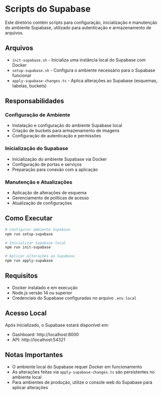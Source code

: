 # Scripts do Supabase

Este diretório contém scripts para configuração, inicialização e manutenção do ambiente Supabase, utilizado para autenticação e armazenamento de arquivos.

## Arquivos

- `init-supabase.sh` - Inicializa uma instância local do Supabase com Docker
- `setup-supabase.sh` - Configura o ambiente necessário para o Supabase funcionar
- `apply-supabase-changes.ts` - Aplica alterações ao Supabase (esquemas, tabelas, buckets)

## Responsabilidades

### Configuração de Ambiente
- Instalação e configuração do ambiente Supabase local
- Criação de buckets para armazenamento de imagens
- Configuração de autenticação e permissões

### Inicialização do Supabase
- Inicialização do ambiente Supabase via Docker
- Configuração de portas e serviços
- Preparação para conexão com a aplicação

### Manutenção e Atualizações
- Aplicação de alterações de esquema
- Gerenciamento de políticas de acesso
- Atualização de configurações

## Como Executar

```bash
# Configurar ambiente Supabase
npm run setup-supabase

# Inicializar Supabase local
npm run init-supabase

# Aplicar alterações ao Supabase
npm run apply-supabase
```

## Requisitos

- Docker instalado e em execução
- Node.js versão 14 ou superior
- Credenciais do Supabase configuradas no arquivo `.env.local`

## Acesso Local

Após inicializado, o Supabase estará disponível em:

- Dashboard: http://localhost:8000
- API: http://localhost:54321

## Notas Importantes

- O ambiente local do Supabase requer Docker em funcionamento
- As alterações feitas via `apply-supabase-changes.ts` são persistentes no ambiente local
- Para ambientes de produção, utilize o console web do Supabase para aplicar alterações 